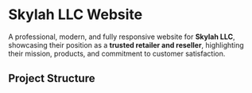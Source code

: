 # Skylah LLC Website

A professional, modern, and fully responsive website for **Skylah LLC**, showcasing their position as a **trusted retailer and reseller**, highlighting their mission, products, and commitment to customer satisfaction.

## Project Structure


